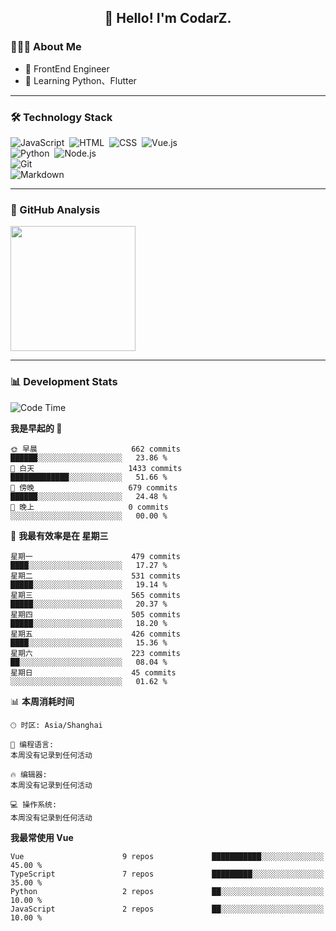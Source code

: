 <h2 align="center">👋 Hello! I'm CodarZ.</h2>

### 👨🏻‍💻 About Me

- 🤔 FrontEnd Engineer
- 🌱 Learning Python、Flutter

-------

### 🛠 Technology Stack

![JavaScript](https://img.shields.io/badge/-JavaScript-000?style=flat&logo=javascript)&nbsp;
![HTML](https://img.shields.io/badge/-HTML-000?style=flat&logo=HTML5)&nbsp;
![CSS](https://img.shields.io/badge/-CSS-000?style=flat&logo=CSS3&logoColor=1572B6)&nbsp;
![Vue.js](https://img.shields.io/badge/-Vue-000?style=flat&logo=adobe-photoshop)\
![Python](https://img.shields.io/badge/-Python-000?style=flat&logo=python)&nbsp;
![Node.js](https://img.shields.io/badge/-Node.js-000?style=flat&logo=node.js)&nbsp;\
![Git](https://img.shields.io/badge/-Git-000?style=flat&logo=git)\
![Markdown](https://img.shields.io/badge/-Markdown-000?style=flat&logo=markdown)&nbsp;

-------

### 🔭 GitHub Analysis

<!-- 
参考：https://github.com/anuraghazra/github-readme-stats 
-->
<p align="left">
  <a href="https://github.com/CodarZ">
    <img height="200em" src="https://github-readme-stats-eight-theta.vercel.app/api?username=CodarZ&show_icons=true&theme=vue-dark&include_all_commits=true&count_private=true&hide=contribs,issues" />
  </a>
</p>

-------

### 📊 Development Stats

<!--START_SECTION:waka-->
![Code Time](http://img.shields.io/badge/Code%20Time-739%20hrs%2052%20mins-blue)

**我是早起的 🐤** 

```text
🌞 早晨                     662 commits         ██████░░░░░░░░░░░░░░░░░░░   23.86 % 
🌆 白天                     1433 commits        █████████████░░░░░░░░░░░░   51.66 % 
🌃 傍晚                     679 commits         ██████░░░░░░░░░░░░░░░░░░░   24.48 % 
🌙 晚上                     0 commits           ░░░░░░░░░░░░░░░░░░░░░░░░░   00.00 % 
```
📅 **我最有效率是在 星期三** 

```text
星期一                      479 commits         ████░░░░░░░░░░░░░░░░░░░░░   17.27 % 
星期二                      531 commits         █████░░░░░░░░░░░░░░░░░░░░   19.14 % 
星期三                      565 commits         █████░░░░░░░░░░░░░░░░░░░░   20.37 % 
星期四                      505 commits         █████░░░░░░░░░░░░░░░░░░░░   18.20 % 
星期五                      426 commits         ████░░░░░░░░░░░░░░░░░░░░░   15.36 % 
星期六                      223 commits         ██░░░░░░░░░░░░░░░░░░░░░░░   08.04 % 
星期日                      45 commits          ░░░░░░░░░░░░░░░░░░░░░░░░░   01.62 % 
```


📊 **本周消耗时间** 

```text
🕑︎ 时区: Asia/Shanghai

💬 编程语言: 
本周没有记录到任何活动

🔥 编辑器: 
本周没有记录到任何活动

💻 操作系统: 
本周没有记录到任何活动
```

**我最常使用 Vue** 

```text
Vue                      9 repos             ███████████░░░░░░░░░░░░░░   45.00 % 
TypeScript               7 repos             █████████░░░░░░░░░░░░░░░░   35.00 % 
Python                   2 repos             ██░░░░░░░░░░░░░░░░░░░░░░░   10.00 % 
JavaScript               2 repos             ██░░░░░░░░░░░░░░░░░░░░░░░   10.00 % 
```




<!--END_SECTION:waka-->


